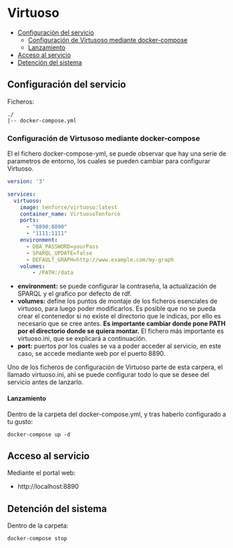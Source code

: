 # Virtuoso 

<!-- TOC START min:2 max:3 link:true update:true -->
- [Configuración del servicio](#configuracin-del-servicio)
  - [Configuración de Virtusoso mediante docker-compose](#docker-compose)
  - [Lanzamiento](#lanzamiento)
- [Acceso al servicio](#acceso-al-servicio)
- [Detención del sistema](#detencin-del-sistema)

<!-- TOC END -->

## Configuración del servicio

Ficheros:

```
./
|-- docker-compose.yml

```
### Configuración de Virtusoso mediante docker-compose
El el fichero docker-compose-yml, se puede observar que hay una serie de parametros de entorno, los cuales se pueden cambiar para configurar Virtuoso.

```yaml
version: '3'

services:
  virtuoso:
    image: tenforce/virtuoso:latest
    container_name: VirtuosoTenforce
    ports:
      - "8890:8890"
      - "1111:1111"
    environment:
      - DBA_PASSWORD=yourPass 
      - SPARQL_UPDATE=false
      - DEFAULT_GRAPH=http://www.example.com/my-graph
    volumes:
        - /PATH:/data 
```

* **environment:** se puede configurar la contraseña, la actualización de SPARQL y el grafico por defecto de rdf.
* **volumes:** define los puntos de montaje de los ficheros esenciales de virtuoso, para luego poder modificarlos. Es posible que no se pueda crear el contenedor si no existe el directorio que le indicas, por ello es necesario que se cree antes. **Es importante cambiar donde pone PATH por el directorio donde se quiera montar.** El fichero más importante es virtuoso.ini, que se explicará a continuación.
* **port:** puertos por los cuales se va a poder acceder al servicio, en este caso, se accede mediante web por el puerto 8890.

Uno de los ficheros de configuración de Virtuoso parte de esta carpera, el llamado virtuoso.ini, ahi se puede configurar todo lo que se desee del servicio antes de lanzarlo.

#### Lanzamiento

Dentro de la carpeta del docker-compose.yml, y tras haberlo configurado a tu gusto:

```
docker-compose up -d
```

## Acceso al servicio

Mediante el portal web:

- http://localhost:8890

## Detención del sistema

Dentro de la carpeta:

```
docker-compose stop 
```
